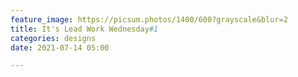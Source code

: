 ```yaml
---
feature_image: https://picsum.photos/1400/600?grayscale&blur=2
title: It's Lead Work Wednesday#1
categories: designs
date: 2021-07-14 05:00

---
```

